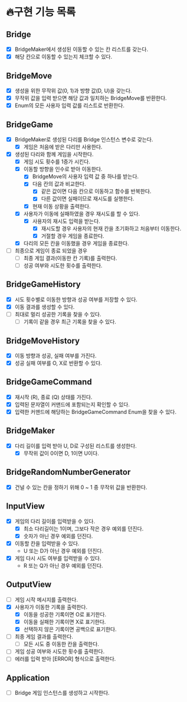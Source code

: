 # 🔥구현 기능 목록

## Bridge
- [x] BridgeMaker에서 생성된 이동할 수 있는 칸 리스트를 갖는다.
- [x] 해당 칸으로 이동할 수 있는지 체크할 수 있다.

## BridgeMove
- [x] 생성을 위한 무작위 값(0, 1)과 방향 값(D, U)을 갖는다.
- [x] 무작위 값을 입력 받으면 해당 값과 일치하는 BridgeMove를 반환한다.
- [x] Enum의 모든 사용자 입력 값를 리스트로 반환한다.

## BridgeGame
- [x] BridgeMaker로 생성된 다리를 Bridge 인스턴스 변수로 갖는다.
  - [x] 게임은 처음에 받은 다리만 사용한다.
- [x] 생성된 다리와 함께 게임을 시작한다.
  - [x] 게임 시도 횟수를 1증가 시킨다.
  - [x] 이동할 방향을 인수로 받아 이동한다.
    - [x] BridgeMove의 사용자 입력 값 중 하나를 받는다.
    - [x] 다음 칸의 값과 비교한다.
      - [x] 같은 값이면 다음 칸으로 이동하고 함수를 반복한다.
      - [x] 다른 값이면 실패이므로 재시도를 실행한다.
    - [x] 현재 이동 상황을 출력한다.
  - [x] 사용자가 이동에 실패하였을 경우 재시도를 할 수 있다.
    - [x] 사용자의 재시도 입력을 받는다.
      - [x] 재시도할 경우 사용자의 현재 칸을 초기화하고 처음부터 이동한다.
      - [x] 거절할 경우 게임을 종료한다.
  - [x] 다리의 모든 칸을 이동했을 경우 게임을 종료한다.
- [ ] 최종으로 게임이 종료 되었을 경우
  - [ ] 최종 게임 결과(이동한 칸 기록)를 출력한다. 
  - [ ] 성공 여부와 시도한 횟수를 출력한다.

## BridgeGameHistory
- [x] 시도 횟수별로 이동한 방향과 성공 여부를 저장할 수 있다.
- [x] 이동 결과를 생성할 수 있다.
- [ ] 최대로 멀리 성공한 기록을 찾을 수 있다.
  - [ ] 기록이 같을 경우 최근 기록을 찾을 수 있다.

## BridgeMoveHistory
- [x] 이동 방향과 성공, 실패 여부를 가진다.
- [x] 성공 실패 여부를 O, X로 반환할 수 있다.

## BridgeGameCommand
- [x] 재시작 (R), 종료 (Q) 상태를 가진다.
- [x] 입력된 문자열이 커맨드에 포함되는지 확인할 수 있다.
- [x] 입력한 커맨드에 해당하는 BridgeGameCommand Enum을 찾을 수 있다.

## BridgeMaker
- [X] 다리 길이를 입력 받아 U, D로 구성된 리스트를 생성한다.
  - [X] 무작위 값이 0이면 D, 1이면 U이다.

## BridgeRandomNumberGenerator
- [x] 건널 수 있는 칸을 정하기 위해 0 ~ 1 중 무작위 값을 반환한다.

## InputView
- [x] 게임의 다리 길이를 입력받을 수 있다.
  - [x] 최소 다리길이는 1이며, 그보다 작은 경우 예외를 던진다.
  - [x] 숫자가 아닌 경우 예외를 던진다.
- [x] 이동할 칸을 입력받을 수 있다.
  - U 또는 D가 아닌 경우 예외를 던진다.
- [x] 게임 다시 시도 여부를 입력받을 수 있다.
  - R 또는 Q가 아닌 경우 예외를 던진다.

## OutputView
- [ ] 게임 시작 메시지를 출력한다.
- [x] 사용자가 이동한 기록을 출력한다.
  - [x] 이동을 성공한 기록이면 O로 표기한다.
  - [x] 이동을 실패한 기록이면 X로 표기한다.
  - [x] 선택하지 않은 기록이면 공백으로 표기한다.
- [ ] 최종 게임 결과를 출력한다.
  - [ ] 모든 시도 중 이동한 칸을 출력한다.
- [ ] 게임 성공 여부와 시도한 횟수를 출력한다.
- [ ] 에러를 입력 받아 [ERROR] 형식으로 출력한다.

## Application
- [ ] Bridge 게임 인스턴스를 생성하고 시작한다.